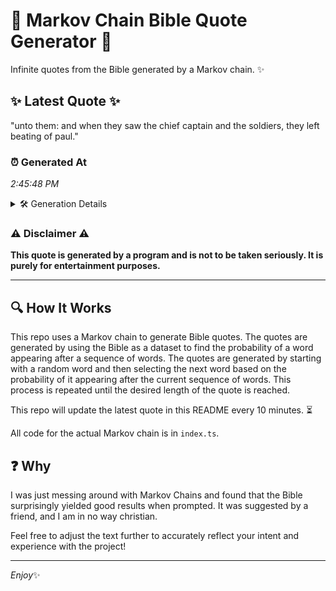 # 📖 Markov Chain Bible Quote Generator 📖

Infinite quotes from the Bible generated by a Markov chain. ✨

## ✨ Latest Quote ✨
"unto them: and when they saw the chief captain and the soldiers, they left beating of paul."

### ⏰ Generated At
*2:45:48 PM*

<details>
    <summary>🛠️ Generation Details</summary>
    <p>
        <strong>🌱 Seed:</strong> unto<br>
        <strong>🔄 Iterations:</strong> 16<br>
        <strong>📜 Context History:</strong><br>[ unto ]: them:<br>[ unto, them: ]: and<br>[ unto, them:, and ]: when<br>[ unto, them:, and, when ]: they<br>[ unto, them:, and, when, they ]: saw<br>[ unto, them:, and, when, they, saw ]: the<br>[ them:, and, when, they, saw, the ]: chief<br>[ and, when, they, saw, the, chief ]: captain<br>[ when, they, saw, the, chief, captain ]: and<br>[ they, saw, the, chief, captain, and ]: the<br>[ saw, the, chief, captain, and, the ]: soldiers,<br>[ the, chief, captain, and, the, soldiers, ]: they<br>[ chief, captain, and, the, soldiers,, they ]: left<br>[ captain, and, the, soldiers,, they, left ]: beating<br>[ and, the, soldiers,, they, left, beating ]: of<br>[ the, soldiers,, they, left, beating, of ]: paul.<br>
    </p>
</details>

### ⚠️ Disclaimer ⚠️
**This quote is generated by a program and is not to be taken seriously. It is purely for entertainment purposes.**

---

## 🔍 How It Works

This repo uses a Markov chain to generate Bible quotes. The quotes are generated by using the Bible as a dataset to find the probability of a word appearing after a sequence of words. The quotes are generated by starting with a random word and then selecting the next word based on the probability of it appearing after the current sequence of words. This process is repeated until the desired length of the quote is reached.

This repo will update the latest quote in this README every 10 minutes. ⏳

All code for the actual Markov chain is in `index.ts`.

## ❓ Why

I was just messing around with Markov Chains and found that the Bible surprisingly yielded good results when prompted. 
It was suggested by a friend, and I am in no way christian.

Feel free to adjust the text further to accurately reflect your intent and experience with the project!

---

*Enjoy*✨
